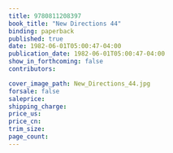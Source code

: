```yaml
---
title: 9780811208397
book_title: "New Directions 44"
binding: paperback
published: true
date: 1982-06-01T05:00:47-04:00
publication_date: 1982-06-01T05:00:47-04:00
show_in_forthcoming: false
contributors:

cover_image_path: New_Directions_44.jpg
forsale: false
saleprice:
shipping_charge:
price_us:
price_cn:
trim_size:
page_count:
---
```


